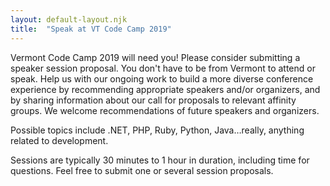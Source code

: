```yaml
---
layout: default-layout.njk
title:  "Speak at VT Code Camp 2019"
---
```



Vermont Code Camp 2019 will need you! Please consider submitting a speaker session proposal. You don't have to be from Vermont to attend or speak. Help us with our ongoing work to build a more diverse conference experience by recommending appropriate speakers and/or organizers, and by sharing information about our call for proposals to relevant affinity groups. We welcome recommendations of future speakers and organizers.

Possible topics include .NET, PHP, Ruby, Python, Java&hellip;really, anything related to development.

Sessions are typically 30 minutes to 1 hour in duration, including time for questions. Feel free to submit one or several session proposals.

